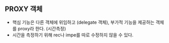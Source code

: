 ## PROXY 객체
- 핵심 기능은 다른 객체에 위임하고 (delegate 객체), 부가적 기능을 제공하는 객체를 proxy라 한다. (시간측정)
- 시간을 측정하기 위해 rec나 impe를 따로 수정하지 않을 수 있다. 